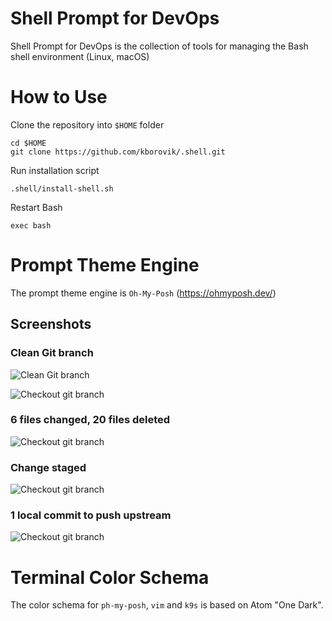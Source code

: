 # Shell Prompt for DevOps

Shell Prompt for DevOps is the collection of tools for managing the Bash shell environment (Linux, macOS)

# How to Use

Clone the repository into `$HOME` folder

```
cd $HOME
git clone https://github.com/kborovik/.shell.git
```

Run installation script

```
.shell/install-shell.sh
```

Restart Bash

```
exec bash
```

# Prompt Theme Engine

The prompt theme engine is `Oh-My-Posh` (https://ohmyposh.dev/)

## Screenshots

### Clean Git branch

![Clean Git branch](https://lab5.ca/onehalf.minimal1.png)

![Checkout git branch](https://lab5.ca/onehalf.minimal2.png)

### 6 files changed, 20 files deleted

![Checkout git branch](https://lab5.ca/onehalf.minimal3.png)

### Change staged

![Checkout git branch](https://lab5.ca/onehalf.minimal4.png)

### 1 local commit to push upstream

![Checkout git branch](https://lab5.ca/onehalf.minimal5.png)

# Terminal Color Schema

The color schema for `ph-my-posh`, `vim` and `k9s` is based on Atom "One Dark".
